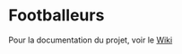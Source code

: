 # Footballeurs
Pour la documentation du projet, voir le [Wiki](https://github.com/dorianlxh/footballeurs/wiki)
